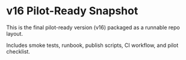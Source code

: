 # v16 Pilot-Ready Snapshot
This is the final pilot-ready version (v16) packaged as a runnable repo layout.

Includes smoke tests, runbook, publish scripts, CI workflow, and pilot checklist.
